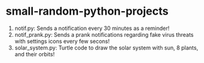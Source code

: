 # small-random-python-projects

1. notif.py:
Sends a notification every 30 minutes as a reminder!
2. notif_prank.py:
Sends a prank notifications regarding fake virus threats with settings icons every few secons!
3. solar_system.py:
Turtle code to draw the solar system with sun, 8 plants, and their orbits!
